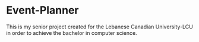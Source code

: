 # Event-Planner
This is my senior project created for the Lebanese Canadian University-LCU in order to achieve the bachelor in computer science.
